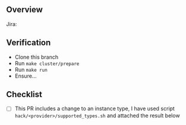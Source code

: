 ## Overview

Jira: <jira-id>

## Verification

- Clone this branch
- Run `make cluster/prepare`
- Run `make run`
- Ensure...

## Checklist
- [ ] This PR includes a change to an instance type, I have used script `hack/<provider>/supported_types.sh` and attached the result below